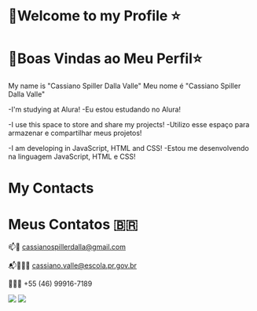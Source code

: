 # 🥇Welcome to my Profile ⭐
# 🥇Boas Vindas ao Meu Perfil⭐

My name is "Cassiano Spiller Dalla Valle"
Meu nome é "Cassiano Spiller Dalla Valle"

-I'm studying at Alura!
-Eu estou estudando no Alura!

-I use this space to store and share my projects!
-Utilizo esse espaço para armazenar e compartilhar meus projetos!

-I am developing in JavaScript, HTML and CSS!
-Estou me desenvolvendo na linguagem JavaScript, HTML e CSS!

# My Contacts
# Meus Contatos 🇧🇷

📫📧 cassianospillerdalla@gmail.com

📬🧑‍🤝‍🧑 cassiano.valle@escola.pr.gov.br

📱🇧🇷 +55 (46) 99916-7189

![](https://media.tenor.com/NMULeDCLR34AAAAC/kaka-ricardo.gif)
![](https://media.tenor.com/sBB0RSmZaOoAAAAd/zico-brazil.gif)
